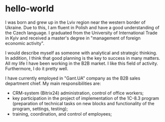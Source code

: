 # hello-world
I was born and grew up in the Lviv region near the western border of Ukraine. 
Due to this, I am fluent in Polish and have a good understanding of the Czech language.
I graduated from the University of International Trade in Kyiv and received a master's degree in "management of foreign economic activity".

I would describe myself as someone with analytical and strategic thinking. In addition, I think that good planning is the key to success in many matters. 
All my life I have been working in the B2B market. I like this field of activity. Furthermore, I do it pretty well.

I have currently employed in "Gant.UA" company as the B2B sales department chief. 
My main responsibilities are:
- CRM-system (Bitrix24) administration, control of office workers;
- key participation in the project of implementation of the 1C-8.3 program (preparation of technical tasks on new blocks and functionality of the program, settings, testing);
- training, coordination, and control of employees;
